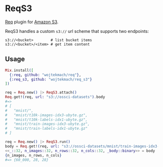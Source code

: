 # ReqS3

[Req](https://github.com/wojtekmach/req) plugin for [Amazon S3](https://aws.amazon.com/s3/).

ReqS3 handles a custom `s3://` url scheme that supports two endpoints:

```text
s3://<bucket>        # list bucket items
s3://<bucket>/<item> # get item content
```

## Usage

```elixir
Mix.install([
  {:req, github: "wojtekmach/req"},
  {:req_s3, github: "wojtekmach/req_s3"}
])

req = Req.new() |> ReqS3.attach()
Req.get!(req, url: "s3://ossci-datasets").body
#=>
# [
#   "mnist/",
#   "mnist/t10k-images-idx3-ubyte.gz",
#   "mnist/t10k-labels-idx1-ubyte.gz",
#   "mnist/train-images-idx3-ubyte.gz",
#   "mnist/train-labels-idx1-ubyte.gz"
# ]

req = Req.new() |> ReqS3.run()
body = Req.get!(req, url: "s3://ossci-datasets/mnist/train-images-idx3-ubyte.gz").body
<<_::32, n_images::32, n_rows::32, n_cols::32, _body::binary>> = body
{n_images, n_rows, n_cols}
#=> {60_000, 28, 28}
```
